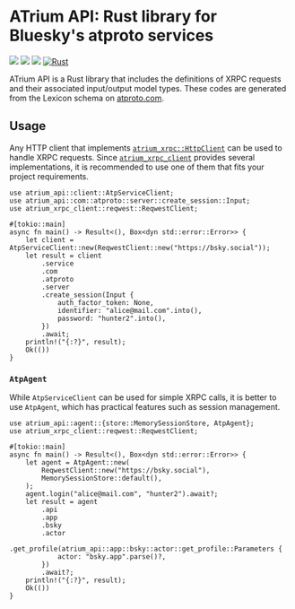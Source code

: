 # ATrium API: Rust library for Bluesky's atproto services

[![](https://img.shields.io/crates/v/atrium-api)](https://crates.io/crates/atrium-api)
[![](https://img.shields.io/docsrs/atrium-api)](https://docs.rs/atrium-api)
[![](https://img.shields.io/crates/l/atrium-api)](https://github.com/sugyan/atrium/blob/main/LICENSE)
[![Rust](https://github.com/sugyan/atrium/actions/workflows/api.yml/badge.svg?branch=main)](https://github.com/sugyan/atrium/actions/workflows/api.yml)

ATrium API is a Rust library that includes the definitions of XRPC requests and their associated input/output model types. These codes are generated from the Lexicon schema on [atproto.com](https://atproto.com/).

## Usage

Any HTTP client that implements [`atrium_xrpc::HttpClient`](https://docs.rs/atrium-xrpc/latest/atrium_xrpc/trait.HttpClient.html) can be used to handle XRPC requests. Since [`atrium_xrpc_client`](https://docs.rs/atrium-xrpc-client) provides several implementations, it is recommended to use one of them that fits your project requirements.


```rust,no_run
use atrium_api::client::AtpServiceClient;
use atrium_api::com::atproto::server::create_session::Input;
use atrium_xrpc_client::reqwest::ReqwestClient;

#[tokio::main]
async fn main() -> Result<(), Box<dyn std::error::Error>> {
    let client = AtpServiceClient::new(ReqwestClient::new("https://bsky.social"));
    let result = client
        .service
        .com
        .atproto
        .server
        .create_session(Input {
            auth_factor_token: None,
            identifier: "alice@mail.com".into(),
            password: "hunter2".into(),
        })
        .await;
    println!("{:?}", result);
    Ok(())
}
```

### `AtpAgent`

While `AtpServiceClient` can be used for simple XRPC calls, it is better to use `AtpAgent`, which has practical features such as session management.

```rust,no_run
use atrium_api::agent::{store::MemorySessionStore, AtpAgent};
use atrium_xrpc_client::reqwest::ReqwestClient;

#[tokio::main]
async fn main() -> Result<(), Box<dyn std::error::Error>> {
    let agent = AtpAgent::new(
        ReqwestClient::new("https://bsky.social"),
        MemorySessionStore::default(),
    );
    agent.login("alice@mail.com", "hunter2").await?;
    let result = agent
        .api
        .app
        .bsky
        .actor
        .get_profile(atrium_api::app::bsky::actor::get_profile::Parameters {
            actor: "bsky.app".parse()?,
        })
        .await?;
    println!("{:?}", result);
    Ok(())
}
```
